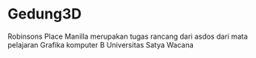 # Gedung3D


  Robinsons Place Manilla merupakan tugas rancang dari asdos dari mata pelajaran Grafika komputer B Universitas Satya Wacana
